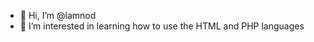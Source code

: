 - 👋 Hi, I’m @lamnod
- 👀 I’m interested in learning how to use the HTML and PHP languages 

<!---
lamnod/lamnod is a ✨ special ✨ repository because its `README.md` (this file) appears on your GitHub profile.
You can click the Preview link to take a look at your changes.
--->
